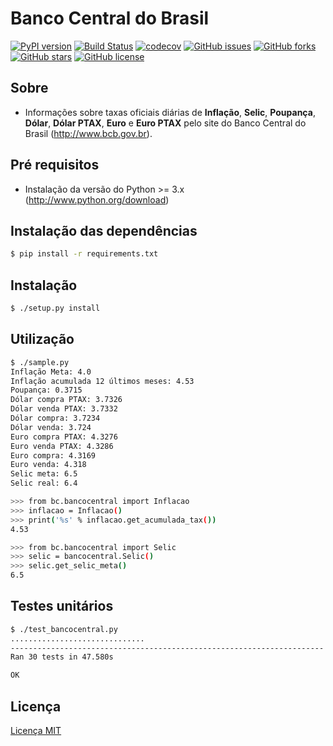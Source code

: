 # Banco Central do Brasil

[![PyPI version](https://badge.fury.io/py/bancocentralbrasil.svg)](https://badge.fury.io/py/bancocentralbrasil)
[![Build Status](https://travis-ci.org/open-bacen/bancocentralbrasil.svg)](https://travis-ci.org/open-bacen/bancocentralbrasil)
[![codecov](https://codecov.io/gh/open-bacen/bancocentralbrasil/branch/master/graph/badge.svg)](https://codecov.io/gh/open-bacen/bancocentralbrasil) 
[![GitHub issues](https://img.shields.io/github/issues/open-bacen/bancocentralbrasil.svg)](https://github.com/open-bacen/bancocentralbrasil/issues)
[![GitHub forks](https://img.shields.io/github/forks/open-bacen/bancocentralbrasil.svg)](https://github.com/open-bacen/bancocentralbrasil/network)
[![GitHub stars](https://img.shields.io/github/stars/open-bacen/bancocentralbrasil.svg)](https://github.com/open-bacen/bancocentralbrasil/stargazers)
[![GitHub license](https://img.shields.io/github/license/open-bacen/bancocentralbrasil.svg)](https://github.com/open-bacen/bancocentralbrasil)


Sobre
-------

  * Informações sobre taxas oficiais diárias de **Inflação**, **Selic**, **Poupança**, **Dólar**, **Dólar PTAX**, **Euro** e **Euro PTAX** pelo site do Banco Central do Brasil (http://www.bcb.gov.br).
   
Pré requisitos
-------

  * Instalação da versão do Python >= 3.x (http://www.python.org/download)
  
Instalação das dependências
-------

```bash
$ pip install -r requirements.txt
```

Instalação
-------

```bash
$ ./setup.py install
```

Utilização
-------

```bash
$ ./sample.py
Inflação Meta: 4.0
Inflação acumulada 12 últimos meses: 4.53
Poupança: 0.3715
Dólar compra PTAX: 3.7326
Dólar venda PTAX: 3.7332
Dólar compra: 3.7234
Dólar venda: 3.724
Euro compra PTAX: 4.3276
Euro venda PTAX: 4.3286
Euro compra: 4.3169
Euro venda: 4.318
Selic meta: 6.5
Selic real: 6.4
```

```bash
>>> from bc.bancocentral import Inflacao
>>> inflacao = Inflacao()
>>> print('%s' % inflacao.get_acumulada_tax())
4.53
```

```bash
>>> from bc.bancocentral import Selic
>>> selic = bancocentral.Selic()
>>> selic.get_selic_meta()
6.5
```

Testes unitários
---------

```bash
$ ./test_bancocentral.py
..............................
----------------------------------------------------------------------
Ran 30 tests in 47.580s

OK
```

Licença
-------

[Licença MIT](LICENSE)
